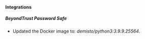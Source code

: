 #### Integrations
##### BeyondTrust Password Safe
- Updated the Docker image to: *demisto/python3:3.9.9.25564*.
